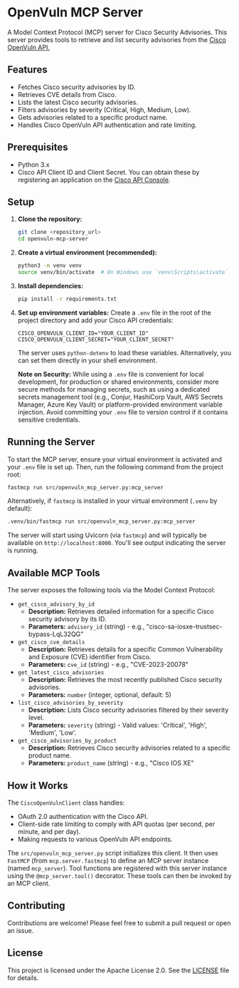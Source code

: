 # OpenVuln MCP Server

A Model Context Protocol (MCP) server for Cisco Security Advisories. This server provides tools to retrieve and list security advisories from the [Cisco OpenVuln API.](https://developer.cisco.com/docs/psirt/)

## Features

- Fetches Cisco security advisories by ID.
- Retrieves CVE details from Cisco.
- Lists the latest Cisco security advisories.
- Filters advisories by severity (Critical, High, Medium, Low).
- Gets advisories related to a specific product name.
- Handles Cisco OpenVuln API authentication and rate limiting.

## Prerequisites

- Python 3.x
- Cisco API Client ID and Client Secret. You can obtain these by registering an application on the [Cisco API Console](https://developer.cisco.com/).

## Setup

1.  **Clone the repository:**
    ```bash
    git clone <repository_url>
    cd openvuln-mcp-server
    ```

2.  **Create a virtual environment (recommended):**
    ```bash
    python3 -m venv venv
    source venv/bin/activate  # On Windows use `venv\Scripts\activate`
    ```

3.  **Install dependencies:**
    ```bash
    pip install -r requirements.txt
    ```

4.  **Set up environment variables:**
    Create a `.env` file in the root of the project directory and add your Cisco API credentials:
    ```env
    CISCO_OPENVULN_CLIENT_ID="YOUR_CLIENT_ID"
    CISCO_OPENVULN_CLIENT_SECRET="YOUR_CLIENT_SECRET"
    ```
    The server uses `python-dotenv` to load these variables. Alternatively, you can set them directly in your shell environment.

    **Note on Security:** While using a `.env` file is convenient for local development, for production or shared environments, consider more secure methods for managing secrets, such as using a dedicated secrets management tool (e.g., Conjur, HashiCorp Vault, AWS Secrets Manager, Azure Key Vault) or platform-provided environment variable injection. Avoid committing your `.env` file to version control if it contains sensitive credentials.

## Running the Server

To start the MCP server, ensure your virtual environment is activated and your `.env` file is set up. Then, run the following command from the project root:

```bash
fastmcp run src/openvuln_mcp_server.py:mcp_server
```

Alternatively, if `fastmcp` is installed in your virtual environment (`.venv` by default):

```bash
.venv/bin/fastmcp run src/openvuln_mcp_server.py:mcp_server
```

The server will start using Uvicorn (via `fastmcp`) and will typically be available on `http://localhost:8000`. You'll see output indicating the server is running.

## Available MCP Tools

The server exposes the following tools via the Model Context Protocol:

-   `get_cisco_advisory_by_id`
    -   **Description:** Retrieves detailed information for a specific Cisco security advisory by its ID.
    -   **Parameters:** `advisory_id` (string) - e.g., "cisco-sa-iosxe-trustsec-bypass-LqL32QG"
-   `get_cisco_cve_details`
    -   **Description:** Retrieves details for a specific Common Vulnerability and Exposure (CVE) identifier from Cisco.
    -   **Parameters:** `cve_id` (string) - e.g., "CVE-2023-20078"
-   `get_latest_cisco_advisories`
    -   **Description:** Retrieves the most recently published Cisco security advisories.
    -   **Parameters:** `number` (integer, optional, default: 5)
-   `list_cisco_advisories_by_severity`
    -   **Description:** Lists Cisco security advisories filtered by their severity level.
    -   **Parameters:** `severity` (string) - Valid values: 'Critical', 'High', 'Medium', 'Low'.
-   `get_cisco_advisories_by_product`
    -   **Description:** Retrieves Cisco security advisories related to a specific product name.
    -   **Parameters:** `product_name` (string) - e.g., "Cisco IOS XE"

## How it Works

The `CiscoOpenVulnClient` class handles:
-   OAuth 2.0 authentication with the Cisco API.
-   Client-side rate limiting to comply with API quotas (per second, per minute, and per day).
-   Making requests to various OpenVuln API endpoints.

The `src/openvuln_mcp_server.py` script initializes this client. It then uses `FastMCP` (from `mcp.server.fastmcp`) to define an MCP server instance (named `mcp_server`). Tool functions are registered with this server instance using the `@mcp_server.tool()` decorator. These tools can then be invoked by an MCP client.

## Contributing

Contributions are welcome! Please feel free to submit a pull request or open an issue.

## License

This project is licensed under the Apache License 2.0. See the [LICENSE](LICENSE) file for details.

